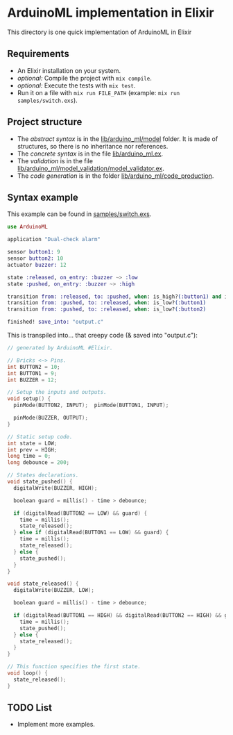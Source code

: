 # ArduinoML implementation in Elixir

This directory is one quick implementation of ArduinoML in Elixir

## Requirements
- An Elixir installation on your system.
- *optional:* Compile the project with ```mix compile```.
- *optional:* Execute the tests with ```mix test```.
- Run it on a file with ```mix run FILE_PATH``` (example: ```mix run samples/switch.exs```).

## Project structure

- The *abstract syntax* is in the [lib/arduino_ml/model](./lib/arduino_ml/model) folder. It is made of structures, so there is no inheritance nor references.
- The *concrete syntax* is in the file [lib/arduino_ml.ex](./lib/arduino_ml.ex).
- The *validation* is in the file [lib/arduino_ml/model_validation/model_validator.ex](./lib/arduino_ml/model_validation/model_validator.ex).
- The *code generation* is in the folder [lib/arduino_ml/code_production](./lib/arduino_ml/code_production).

## Syntax example

This example can be found in [samples/switch.exs](./samples/switch.exs).

```elixir
use ArduinoML

application "Dual-check alarm"

sensor button1: 9
sensor button2: 10
actuator buzzer: 12

state :released, on_entry: :buzzer ~> :low
state :pushed, on_entry: :buzzer ~> :high

transition from: :released, to: :pushed, when: is_high?(:button1) and is_high?(:button2)
transition from: :pushed, to: :released, when: is_low?(:button1)
transition from: :pushed, to: :released, when: is_low?(:button2)

finished! save_into: "output.c"
```

This is transpiled into... that creepy code (& saved into "output.c"):

```c
// generated by ArduinoML #Elixir.

// Bricks <~> Pins.
int BUTTON2 = 10;
int BUTTON1 = 9;
int BUZZER = 12;

// Setup the inputs and outputs.
void setup() {
  pinMode(BUTTON2, INPUT);  pinMode(BUTTON1, INPUT);

  pinMode(BUZZER, OUTPUT);
}

// Static setup code.
int state = LOW;
int prev = HIGH;
long time = 0;
long debounce = 200;

// States declarations.
void state_pushed() {
  digitalWrite(BUZZER, HIGH);

  boolean guard = millis() - time > debounce;

  if (digitalRead(BUTTON2 == LOW) && guard) {
    time = millis();
    state_released();
  } else if (digitalRead(BUTTON1 == LOW) && guard) {
    time = millis();
    state_released();
  } else {
    state_pushed();
  }
}

void state_released() {
  digitalWrite(BUZZER, LOW);

  boolean guard = millis() - time > debounce;

  if (digitalRead(BUTTON1 == HIGH) && digitalRead(BUTTON2 == HIGH) && guard) {
    time = millis();
    state_pushed();
  } else {
    state_released();
  }
}

// This function specifies the first state.
void loop() {
  state_released();
}
```

## TODO List

- Implement more examples.

